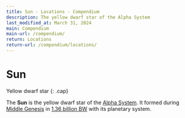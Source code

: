 ```yaml
---
title: Sun - Locations - Compendium
description: The yellow dwarf star of the Alpha System
last_modified_at: March 31, 2024
main: Compendium
main-url: /compendium/
return: Locations
return-url: /compendium/locations/
---
```


# Sun
Yellow dwarf star
{: .cap}

The **Sun** is the yellow dwarf star of the [Alpha System](/compendium/locations/alpha-system/). It formed during [Middle Genesis](/compendium/events/genesis/#middle-genesis) in [1.36 billion BW](/compendium/events/genesis/#136-billion-bw) with its planetary system.